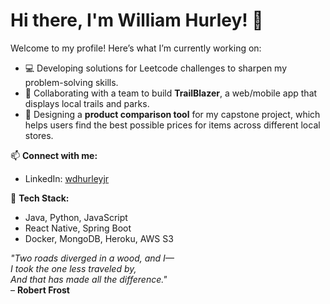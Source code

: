 # Hi there, I'm William Hurley! 👋

Welcome to my profile! Here’s what I’m currently working on:
- 💻 Developing solutions for Leetcode challenges to sharpen my problem-solving skills.
- 🌟 Collaborating with a team to build **TrailBlazer**, a web/mobile app that displays local trails and parks.
- 🛒 Designing a **product comparison tool** for my capstone project, which helps users find the best possible prices for items across different local stores.

📫 **Connect with me:**
- LinkedIn: [wdhurleyjr](https://www.linkedin.com/in/wdhurleyjr/)

🚀 **Tech Stack:**
- Java, Python, JavaScript
- React Native, Spring Boot
- Docker, MongoDB, Heroku, AWS S3

*"Two roads diverged in a wood, and I—  
I took the one less traveled by,  
And that has made all the difference."*  
– **Robert Frost**

